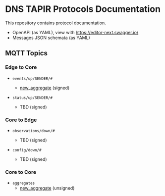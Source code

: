 # DNS TAPIR Protocols Documentation

This repository contains protocol documentation.

- OpenAPI (as YAML), view with https://editor-next.swagger.io/
- Messages JSON schemata (as YAML)


## MQTT Topics

### Edge to Core

- `events/up/SENDER/#`
  - [new_aggregate](events-mqtt-message-new_qname.yaml) (signed)

- `status/up/SENDER/#`
  - TBD (signed)

### Core to Edge

- `observations/down/#`
  - TBD (signed)

- `config/down/#`
  - TBD (signed)

### Core to Core

- `aggregates`
  - [new_aggregate](events-mqtt-message-new_aggregate.yaml) (unsigned)
